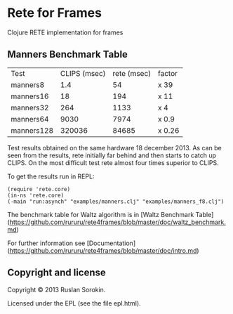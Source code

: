 Rete for Frames
====

Clojure RETE implementation for frames

Manners Benchmark Table
----

<table>
<tr><td>Test</td><td>CLIPS (msec)</td><td>rete (msec)</td><td>factor</td></tr>
<tr><td>manners8</td><td>1.4</td><td>54</td><td>x 39</td></tr>
<tr><td>manners16</td><td>18</td><td>194</td><td>x 11</td></tr>
<tr><td>manners32</td><td>264</td><td>1133</td><td>x 4</td></tr>
<tr><td>manners64</td><td>9030</td><td>7974</td><td>x 0.9</td></tr>
<tr><td>manners128</td><td>320036</td><td>84685</td><td>x 0.26</td></tr>
</table>

Test results obtained on the same hardware 18 december 2013.
As can be seen from the results, rete initially far behind and then starts to catch up CLIPS.
On the most difficult test rete almost four times superior to CLIPS.

To get the results run in REPL:

```
(require 'rete.core)
(in-ns 'rete.core)
(-main "run:asynch" "examples/manners.clj" "examples/manners_f8.clj")
```
The benchmark table for Waltz algorithm is in [Waltz Benchmark Table] (https://github.com/rururu/rete4frames/blob/master/doc/waltz_benchmark.md)

For further information see [Documentation] (https://github.com/rururu/rete4frames/blob/master/doc/intro.md)

Copyright and license
----

Copyright © 2013 Ruslan Sorokin.

Licensed under the EPL (see the file epl.html).
